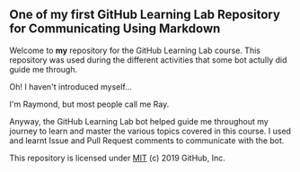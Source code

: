 ## One of my first GitHub Learning Lab Repository for Communicating Using Markdown

Welcome to **my** repository for the GitHub Learning Lab course. This repository was used during the different activities that some bot actully did guide me through.

Oh! I haven't introduced myself...

I'm Raymond, but most people call me Ray. 

Anyway, the GitHub Learning Lab bot helped guide me throughout my journey to learn and master the various topics covered in this course. I used and learnt Issue and Pull Request comments to communicate with the bot.

This repository is licensed under [MIT](../LICENSE) (c) 2019 GitHub, Inc.
